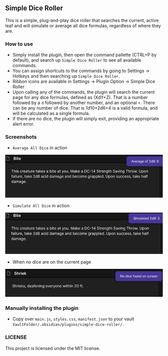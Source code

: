 ## Simple Dice Roller

This is a simple, plug-and-play dice roller that searches the current, active leaf and will simulate or average all dice formulas, regardless of where they are.

### How to use

- Simply install the plugin, then open the command pallette (CTRL+P by default), and search up `Simple Dice Roller` to see all available commands.
- You can assign shortcuts to the commands by going to Settings -> Hotkeys and then searching up `Simple Dice Roller`.
- Ribbon icons are available in Settings -> Plugin Option -> Simple Dice Roller
- Upon calling any of the commands, the plugin will search the current page for any dice formulas, defined as (XdY+Z). That is a number followed by a `d` followed by another number, and an optional `+`. There can be any number of dice. That is 1d10+2d6+4 is a valid formula, and will be calculated as a single formula.
- If there are no dice, the plugin will simply exit, providing an appropriate alert error.


### Screenshots
- `Average All Dice` in action


![Average Image](Screenshots/AverageImage.png)
- `Simulate All Dice` in action


![Simulate Image](Screenshots/SimulateImage.png)
- When no dice are on the current page


![No Dice](Screenshots/NoDice.png)

### Manually installing the plugin

- Copy over `main.js`, `styles.css`, `manifest.json` to your vault `VaultFolder/.obsidian/plugins/simple-dice-roller/`.

### LICENSE

This project is licensed under the MIT license.